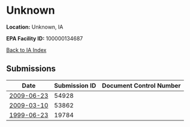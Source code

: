 # Unknown

**Location:** Unknown, IA

**EPA Facility ID:** 100000134687

[Back to IA Index](../../index.md)

## Submissions

| Date | Submission ID | Document Control Number |
|------|--------------|-------------------------|
| [2009-06-23](submissions/54928.md) | 54928 |  |
| [2009-03-10](submissions/53862.md) | 53862 |  |
| [1999-06-23](submissions/19784.md) | 19784 |  |

